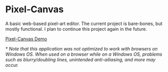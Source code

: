 # Pixel-Canvas

A basic web-based pixel-art editor. The current project is bare-bones, but mostly functional. I plan to continue this project again in the future.

[Pixel-Canvas Demo](https://kindaexists.github.io/pixel-canvas/)

*\* Note that this application was not optimized to work with browsers on Windows OS. When used on a browser while on a Windows OS, problems such as blurry/doubling lines, unintended anti-ailiasing, and more may occur.*
